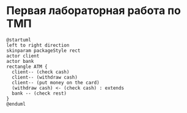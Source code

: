 # Первая лабораторная работа по ТМП

```plantuml
@startuml
left to right direction
skinparam packageStyle rect
actor client
actor bank
rectangle ATM {
  client-- (check cash)
  client-- (withdraw cash)
  client-- (put money on the card)
  (withdraw cash) <- (check cash) : extends
  bank -- (check rest)
}
@enduml
```